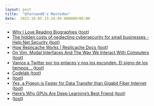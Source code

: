 ```yaml
---
layout: post
title:  "@fernand0's Mastodon"
date:  2023-10-05 13:24:49.988000+00:00
---
```

*  [Why I Love Reading Biographies ](https://danielmiessler.com/p/love-reading-biographie) ([toot](https://mastodon.social/@fernand0/111182629436518142))
*  [The hidden costs of neglecting cybersecurity for small businesses - Help Net Security ](https://www.helpnetsecurity.com/2023/09/28/raffaele-mautone-judy-security-small-businesses-cybersecurity-solutions) ([toot](https://mastodon.social/@fernand0/111182410716631067))
*  [How Replicache Works \| Replicache Docs ](https://doc.replicache.dev/concepts/how-it-work) ([toot](https://mastodon.social/@fernand0/111182147001525418))
*  [On Vim, Modal Interfaces And The Way We Interact With Computers ](https://hackaday.com/2023/09/01/on-vim-modal-interfaces-and-the-way-we-interact-with-computers) ([toot](https://mastodon.social/@fernand0/111182014679637219))
*  [Vamos a Twitter por los enlaces y nos los esconden. El signo de los tiempos... ](https://mastodon.social/@fernand0/111181820007863574) ([toot](https://mastodon.social/@fernand0/111181820007863574))
*  [Codelab ](https://codelabzgz.github.io/#unicode-202) ([toot](https://mastodon.social/@fernand0/111181697490240647))
*  [ ](https://mastodon.social/users/fernand0/statuses/111181680723001766/activity) ([toot](https://mastodon.social/users/fernand0/statuses/111181680723001766/activity))
*  [Yes, a Pigeon is Faster for Data Transfer than Gigabit Fiber Internet ](https://www.tomshardware.com/news/yes-a-pigeon-is-still-faster-than-gigabit-fiber-interne) ([toot](https://mastodon.social/@fernand0/111181543253665417))
*  [Here’s Why GPUs Are Deep Learning’s Best Friend ](https://hackaday.com/2023/09/03/heres-why-gpus-are-deep-learnings-best-friend) ([toot](https://mastodon.social/@fernand0/111181151810811529))
*  [ ](https://mastodon.social/users/fernand0/statuses/111178237297852248/activity) ([toot](https://mastodon.social/users/fernand0/statuses/111178237297852248/activity))
